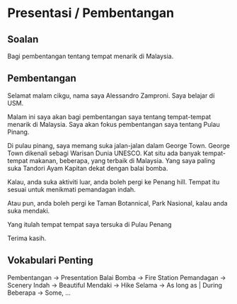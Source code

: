 # Presentasi / Pembentangan 
## Soalan 
Bagi pembentangan tentang tempat menarik di Malaysia. 

## Pembentangan 
Selamat malam cikgu, nama saya Alessandro Zamproni. Saya belajar di USM. 

Malam ini saya akan bagi pembentangan saya tentang tempat-tempat menarik di Malaysia. 
Saya akan fokus pembentangan saya tentang Pulau Pinang.  

Di pulau pinang, saya memang suka jalan-jalan dalam George Town. George Town dikenali sebagi Warisan Dunia UNESCO. Kat situ ada banyak tempat-tempat makanan, beberapa, yang terbaik di Malaysia. Yang saya paling suka Tandori Ayam Kapitan dekat dengan balai bomba. 

Kalau, anda suka aktiviti luar, anda boleh pergi ke Penang hill. 
Tempat itu sesuai untuk menikmati pemandagan indah. 

Atau pun, anda boleh pergi ke Taman Botannical, Park Nasional, kalau anda suka mendaki. 

Yang itulah tempat tempat saya tersuka di Pulau Penang

Terima kasih.

## Vokabulari Penting
Pembentangan -> Presentation 
Balai Bomba -> Fire Station 
Pemandagan -> Scenery 
Indah -> Beautiful 
Mendaki -> Hike 
Selama -> As long as | During
Beberapa -> Some, ...